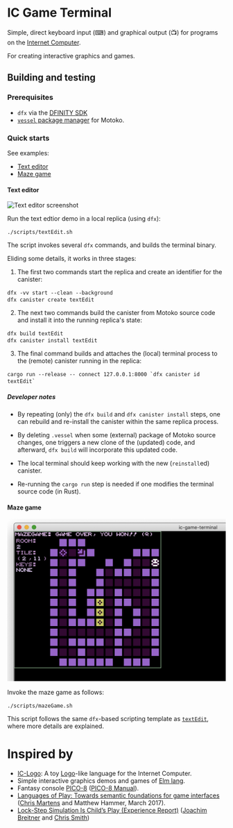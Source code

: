 # IC Game Terminal

Simple, direct keyboard input (⌨) and graphical output (📺) for programs on the [Internet Computer](https://dfinity.org/).

For creating interactive graphics and games.


## Building and testing

### Prerequisites

 * `dfx` via the [DFINITY SDK](https://sdk.dfinity.org/docs/quickstart/quickstart.html)
 * [`vessel` package manager](https://github.com/kritzcreek/vessel) for Motoko.

### Quick starts

See examples:

 * [Text editor](#text-editor)
 * [Maze game](#maze-game)

#### Text editor

![Text editor screenshot](img/mazeGame-202010091219.png)

Run the text edtior demo in a local replica (using `dfx`):

```
./scripts/textEdit.sh
```

The script invokes several `dfx` commands, and builds the terminal binary.

Eliding some details, it works in three stages:

1. The first two commands start the replica and create an identifier for the canister:

  ```
  dfx -vv start --clean --background
  dfx canister create textEdit
  ```

2. The next two commands build the canister from Motoko source code and install it into the running replica's state:

  ```
  dfx build textEdit
  dfx canister install textEdit
  ```

3. The final command builds and attaches the (local) terminal process to the (remote) canister running in the replica:

  ```
  cargo run --release -- connect 127.0.0.1:8000 `dfx canister id textEdit`
  ```


##### Developer notes

- By repeating (only) the `dfx build` and `dfx canister install` steps,
  one can rebuild and re-install the canister within the same replica process.

- By deleting `.vessel` when some (external) package of Motoko source changes,
  one triggers a new clone of the (updated) code, and afterward, `dfx build` will incorporate this updated code.

- The local terminal should keep working with the new (`reinstall`ed) canister.

- Re-running the `cargo run` step is needed if one modifies the terminal source code (in Rust).




#### Maze game

![Maze game screenshot](img/mazeGame-202010091214.png)

Invoke the maze game as follows:

```
./scripts/mazeGame.sh
```

This script follows the same `dfx`-based scripting template as [`textEdit`](#text-editor), where more details are explained.


# Inspired by

 * [IC-Logo](https://github.com/chenyan2002/ic-logo): A toy [Logo](https://en.wikipedia.org/wiki/Logo_(programming_language))-like language for the Internet Computer.
 * Simple interactive graphics demos and games of [Elm lang](https://elm-lang.org/).
 * Fantasy console [PICO-8](https://www.lexaloffle.com/pico-8.php) ([PICO-8 Manual](https://www.lexaloffle.com/pico8_manual.txt)).
 * [Languages of Play: Towards semantic foundations for game interfaces](https://arxiv.org/abs/1703.05410) ([Chris Martens](https://sites.google.com/ncsu.edu/cmartens) and Matthew Hammer, March 2017).
 * [Lock-Step Simulation Is Child’s Play (Experience Report)](https://www.joachim-breitner.de/publications/CodeWorld-ICFP17.pdf) ([Joachim Breitner](https://www.joachim-breitner.de/blog) and [Chris Smith](https://github.com/cdsmith))
